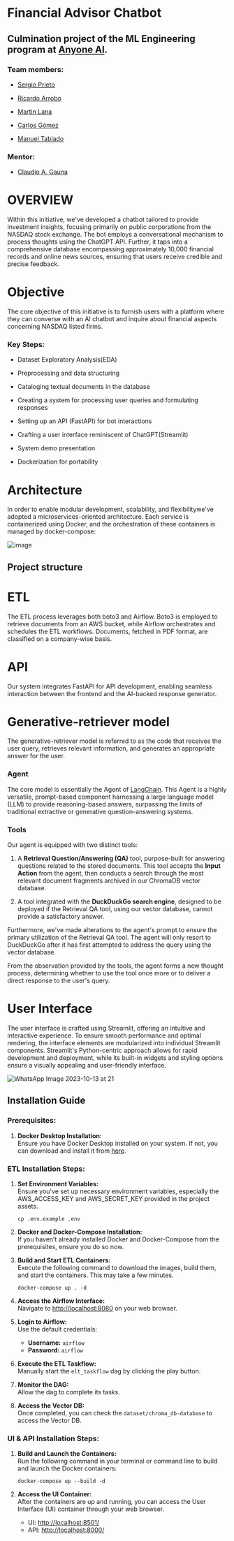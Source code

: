 # Financial Advisor Chatbot

## Culmination project of the ML Engineering program at  [Anyone AI](https://www.linkedin.com/school/anyone-ai/).

### Team members:

+ [Sergio Prieto](https://www.linkedin.com/in/serprieto/)

+ [Ricardo Arrobo](https://www.linkedin.com/in/krarroboc)

+ [Martin Lana](https://www.linkedin.com/in/mart%C3%ADn-ignacio-lana-bengut/)

+ [Carlos Gómez](https://www.linkedin.com/in/carlosgomez88)

+ [Manuel Tablado](https://www.linkedin.com/in/manuel-tablado/)

### Mentor:
+ [Claudio A. Gauna](https://www.linkedin.com/in/claudio-andres-gauna-2b697b97/)

# OVERVIEW
Within this initiative, we've developed a chatbot tailored to provide investment insights, focusing primarily on public corporations from the NASDAQ stock exchange. The bot employs a conversational mechanism to process thoughts using the ChatGPT API. Further, it taps into a comprehensive database encompassing approximately 10,000 financial records and online news sources, ensuring that users receive credible and precise feedback.
# Objective
The core objective of this initiative is to furnish users with a platform where they can converse with an AI chatbot and inquire about financial aspects concerning NASDAQ listed firms.
### Key Steps:

- Dataset Exploratory Analysis(EDA)

- Preprocessing and data structuring

- Cataloging textual documents in the database

- Creating a system for processing user queries and formulating responses

- Setting up an API (FastAPI) for bot interactions

- Crafting a user interface reminiscent of ChatGPT(Streamlit)

- System demo presentation

- Dockerization for portability 

# Architecture
In order to enable modular development, scalability, and flexibilitywe've adopted a microservices-oriented architecture. Each service is containerized using Docker, and the orchestration of these containers is managed by docker-compose:


![image](https://github.com/martinlanabengut/AngularProyect-MarketOnline/assets/53227496/e4fdd759-330b-4793-ad09-35dc042a3646)


## Project structure


# ETL
The ETL process leverages both boto3 and Airflow. Boto3 is employed to retrieve documents from an AWS bucket, while Airflow orchestrates and schedules the ETL workflows. Documents, fetched in PDF format, are classified on a company-wise basis.

# API
Our system integrates FastAPI for API development, enabling seamless interaction between the frontend and the AI-backed response generator.

# Generative-retriever model
The generative-retriever model is referred to as the code that receives the user query, retrieves relevant information, and generates an appropriate answer for the user.
### Agent
The core model is essentially the Agent of [LangChain](https://python.langchain.com/en/latest/index.html). This Agent is a highly versatile, prompt-based component harnessing a large language model (LLM) to provide reasoning-based answers, surpassing the limits of traditional extractive or generative question-answering systems.
### Tools
Our agent is equipped with two distinct tools:

1. A **Retrieval Question/Answering (QA)** tool, purpose-built for answering questions related to the stored documents. This tool accepts the **Input Action** from the agent, then conducts a search through the most relevant document fragments archived in our ChromaDB vector database.

2. A tool integrated with the **DuckDuckGo search engine**, designed to be deployed if the Retrieval QA tool, using our vector database, cannot provide a satisfactory answer.

Furthermore, we've made alterations to the agent's prompt to ensure the primary utilization of the Retrieval QA tool. The agent will only resort to DuckDuckGo after it has first attempted to address the query using the vector database.

From the observation provided by the tools, the agent forms a new thought process, determining whether to use the tool once more or to deliver a direct response to the user's query. 


# User Interface
The user interface is crafted using Streamlit, offering an intuitive and interactive experience. To ensure smooth performance and optimal rendering, the interface elements are modularized into individual Streamlit components. Streamlit's Python-centric approach allows for rapid development and deployment, while its built-in widgets and styling options ensure a visually appealing and user-friendly interface.

![WhatsApp Image 2023-10-13 at 21](https://github.com/martinlanabengut/AngularProyect-MarketOnline/assets/53227496/5760c68a-747f-4711-a83f-9c2bdd41e723)



## **Installation Guide**

### **Prerequisites:**
1. **Docker Desktop Installation:**  
   Ensure you have Docker Desktop installed on your system. If not, you can download and install it from [here](https://www.docker.com/products/docker-desktop).

### **ETL Installation Steps:**
1. **Set Environment Variables:**  
   Ensure you've set up necessary environment variables, especially the AWS_ACCESS_KEY and AWS_SECRET_KEY provided in the project assets.
   ```
   cp .env.example .env
   ```

2. **Docker and Docker-Compose Installation:**  
   If you haven’t already installed Docker and Docker-Compose from the prerequisites, ensure you do so now.

3. **Build and Start ETL Containers:**  
   Execute the following command to download the images, build them, and start the containers. This may take a few minutes.
   ```
   docker-compose up . -d
   ```

4. **Access the Airflow Interface:**  
   Navigate to [http://localhost:8080](http://localhost:8080) on your web browser.

5. **Login to Airflow:**  
   Use the default credentials:
   - **Username:** `airflow`
   - **Password:** `airflow`

6. **Execute the ETL Taskflow:**  
   Manually start the `elt_taskflow` dag by clicking the play button.

7. **Monitor the DAG:**  
   Allow the dag to complete its tasks.

8. **Access the Vector DB:**  
   Once completed, you can check the `dataset/chroma_db-database` to access the Vector DB.

### **UI & API Installation Steps:**
1. **Build and Launch the Containers:**  
   Run the following command in your terminal or command line to build and launch the Docker containers:
   ```
   docker-compose up --build -d
   ```

2. **Access the UI Container:**  
   After the containers are up and running, you can access the User Interface (UI) container through your web browser.

    - UI: [http://localhost:8501/](http://localhost:8501/)
    - API: [http://localhost:8000/](http://localhost:8000/)

